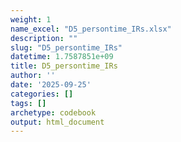 ```yaml
---
weight: 1
name_excel: "D5_persontime_IRs.xlsx"
description: ""
slug: "D5_persontime_IRs"
datetime: 1.7587851e+09
title: D5_persontime_IRs
author: ''
date: '2025-09-25'
categories: []
tags: []
archetype: codebook
output: html_document
---
```


<div class="tabcontent"></div>
